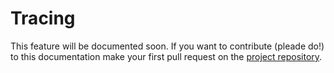 # Tracing

This feature will be documented soon. If you want to contribute (pleade do!) to this documentation make your first pull request on the [project repository](https://github.com/mondrian-framework/mondrian-framework).